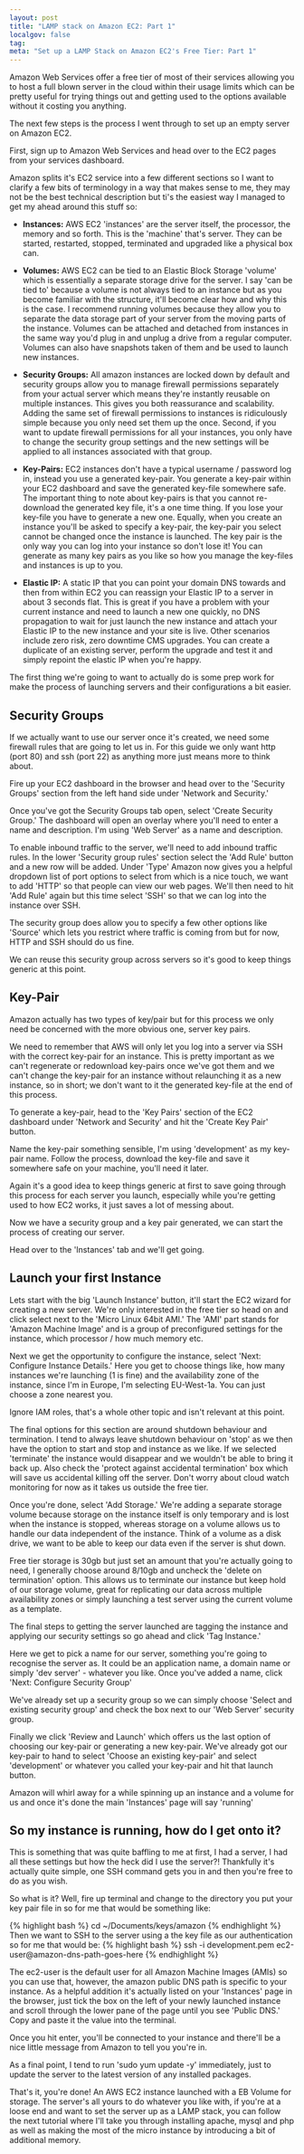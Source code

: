 ```yaml
---
layout: post
title: "LAMP stack on Amazon EC2: Part 1"
localgov: false
tag:
meta: "Set up a LAMP Stack on Amazon EC2's Free Tier: Part 1"
---
```


Amazon Web Services offer a free tier of most of their services allowing you to host a full blown server in the cloud within their usage limits which can be pretty useful for trying things out and getting used to the options available without it costing you anything.

The next few steps is the process I went through to set up an empty server on Amazon EC2.

First, sign up to Amazon Web Services and head over to the EC2 pages from your services dashboard.

Amazon splits it's EC2 service into a few different sections so I want to clarify a few bits of terminology in a way that makes sense to me, they may not be the best technical description but ti's the easiest way I managed to get my ahead around this stuff so:

* <strong>Instances:</strong> AWS EC2 'instances' are the server itself, the processor, the memory and so forth. This is the 'machine' that's  server. They can be started, restarted, stopped, terminated and upgraded like a physical box can.

* <strong>Volumes:</strong> AWS EC2 can be tied to an Elastic Block Storage 'volume' which is essentially a separate storage drive for the server. I say 'can be tied to' because a volume is not always tied to an instance but as you become familiar with the structure, it'll become clear how and why this is the case. I recommend running volumes because they allow you to separate the data storage part of your server from the moving parts of the instance. Volumes can be attached and detached from instances in the same way you'd plug in and unplug a drive from a regular computer. Volumes can also have snapshots taken of them and be used to launch new instances.

* <strong>Security Groups:</strong> All amazon instances are locked down by default and security groups allow you to manage firewall permissions separately from your actual server which means they're instantly reusable on multiple instances. This gives you both reassurance and scalability. Adding the same set of firewall permissions to instances is ridiculously simple because you only need set them up the once. Second, if you want to update firewall permissions for all your instances, you only have to change the security group settings and the new settings will be applied to all instances associated with that group.

* <strong>Key-Pairs:</strong> EC2 instances don't have a typical username / password log in, instead you use a generated key-pair. You generate a key-pair within your EC2 dashboard and save the generated key-file somewhere safe. The important thing to note about key-pairs is that you cannot re-download the generated key file, it's a one time thing. If you lose your key-file you have to generate a new one. Equally, when you create an instance you'll be asked to specify a key-pair, the key-pair you select cannot be changed once the instance is launched. The key pair is the only way you can log into your instance so don't lose it! You can generate as many key pairs as you like so how you manage the key-files and instances is up to you.

* <strong>Elastic IP:</strong> A static IP that you can point your domain DNS towards and then from within EC2 you can reassign your Elastic IP to a server in about 3 seconds flat. This is great if you have a problem with your current instance and need to launch a new one quickly, no DNS propagation to wait for just launch the new instance and attach your Elastic IP to the new instance and your site is live. Other scenarios include zero risk, zero downtime CMS upgrades. You can create a duplicate of an existing server, perform the upgrade and test it and simply repoint the elastic IP when you're happy.

The first thing we're going to want to actually do is some prep work for make the process of launching servers and their  configurations a bit easier.

## Security Groups

If we actually want to use our server once it's created, we need some firewall rules that are going to let us in. For this guide we only want http (port 80) and ssh (port 22) as anything more just means more to think about.

Fire up your EC2 dashboard in the browser and head over to the 'Security Groups' section from the left hand side under 'Network and Security.'

Once you've got the Security Groups tab open, select 'Create Security Group.' The dashboard will open an overlay where you'll need to enter a name and description. I'm using 'Web Server' as a name and description.

To enable inbound traffic to the server, we'll need to add inbound traffic rules. In the lower 'Security group rules' section select the 'Add Rule' button and a new row will be added. Under 'Type' Amazon now gives you a helpful dropdown list of port options to select from which is a nice touch, we want to add 'HTTP' so that people can view our web pages. We'll then need to hit 'Add Rule' again but this time select 'SSH' so that we can log into the instance over SSH.

The security group does allow you to specify a few other options like 'Source' which lets you restrict where traffic is coming from but for now, HTTP and SSH should do us fine.

We can reuse this security group across servers so it's good to keep things generic at this point.

## Key-Pair

Amazon actually has two types of key/pair but for this process we only need be concerned with the more obvious one, server key pairs.

We need to remember that AWS will only let you log into a server via SSH with the correct key-pair for an instance. This is pretty important as we can't regenerate or redownload key-pairs once we've got them and we can't change the key-pair for an instance without relaunching it as a new instance, so in short; we don't want to it the generated key-file at the end of this process.

To generate a key-pair, head to the 'Key Pairs' section of the EC2 dashboard under 'Network and Security' and hit the 'Create Key Pair' button.

Name the key-pair something sensible, I'm using 'development' as my key-pair name. Follow the process, download the key-file and save it somewhere safe on your machine, you'll need it later.

Again it's a good idea to keep things generic at first to save going through this process for each server you launch, especially while you're getting used to how EC2 works, it just saves a lot of messing about.

Now we have a security group and a key pair generated, we can start the process of creating our server.

Head over to the 'Instances' tab and we'll get going.

## Launch your first Instance

Lets start with the big 'Launch Instance' button, it'll start the EC2 wizard for creating a new server. We're only interested in the free tier so head on and click select next to the 'Micro Linux 64bit AMI.' The 'AMI' part stands for 'Amazon Machine Image' and is a group of preconfigured settings for the instance, which processor / how much memory etc.

Next we get the opportunity to configure the instance, select 'Next: Configure Instance Details.' Here you get to choose things like, how many instances we're launching (1 is fine) and the availability zone of the instance, since I'm in Europe, I'm selecting EU-West-1a. You can just choose a zone nearest you.

Ignore IAM roles, that's a whole other topic and isn't relevant at this point.

The final options for this section are around shutdown behaviour and termination. I tend to always leave shutdown behaviour on 'stop' as we then have the option to start and stop and instance as we like. If we selected 'terminate' the instance would disappear and we wouldn't be able to bring it back up. Also check the 'protect against accidental termination' box which will save us accidental killing off the server. Don't worry about cloud watch monitoring for now as it takes us outside the free tier.

Once you're done, select 'Add Storage.' We're adding a separate storage volume because storage on the instance itself is only temporary and is lost when the instance is stopped, whereas storage on a volume allows us to handle our data independent of the instance. Think of a volume as a disk drive, we want to be able to keep our data even if the server is shut down.

Free tier storage is 30gb but just set an amount that you're actually going to need, I generally choose around 8/10gb and uncheck the 'delete on termination' option. This allows us to terminate our instance but keep hold of our storage volume, great for replicating our data across multiple availability zones or simply launching a test server using the current volume as a template.

The final steps to getting the server launched are tagging the instance and applying our security settings so go ahead and click 'Tag Instance.'

Here we get to pick a name for our server, something you're going to recognise the server as. It could be an application name, a domain name or simply 'dev server' - whatever you like. Once you've added a name, click 'Next: Configure Security Group'

We've already set up a security group so we can simply choose 'Select and existing security group' and check the box next to our 'Web Server' security group.

Finally we click 'Review and Launch' which offers us the last option of choosing our key-pair or generating a new key-pair. We've already got our key-pair to hand to select 'Choose an existing key-pair' and select 'development' or whatever you called your key-pair and hit that launch button.

Amazon will whirl away for a while spinning up an instance and a  volume for us and once it's done the main 'Instances' page will say 'running'

## So my instance is running, how do I get onto it?

This is something that was quite baffling to me at first, I had a server, I had all these settings but how the heck did I use the server?! Thankfully it's actually quite simple, one SSH command gets you in and then you're free to do as you wish.

So what is it? Well, fire up terminal and change to the directory you put your key pair file in so for me that would be something like:

{% highlight bash %}
cd ~/Documents/keys/amazon
{% endhighlight %}
Then we want to SSH to the server using a the key file as our authentication so for me that would be:
{% highlight bash %}
ssh -i development.pem ec2-user@amazon-dns-path-goes-here
{% endhighlight %}

The ec2-user is the default user for all Amazon Machine Images (AMIs) so you can use that, however, the amazon public DNS path is specific to your instance. As a helpful addition it's actually listed on your 'Instances' page in the browser, just tick the box on the left of your newly launched instance and scroll through the lower pane of the page until you see 'Public DNS.' Copy and paste it the value into the terminal.

Once you hit enter, you'll be connected to your instance and there'll be a nice little message from Amazon to tell you you're in.

As a final point, I tend to run 'sudo yum update -y' immediately, just to update the server to the latest version of any installed packages.

That's it, you're done! An AWS EC2 instance launched with a EB Volume for storage. The server's all yours to do whatever you like with, if you're at a loose end and want to set the server up as a LAMP stack, you can follow the next tutorial where I'll take you through installing apache, mysql and php as well as making the most of the micro instance by introducing a bit of additional memory.
